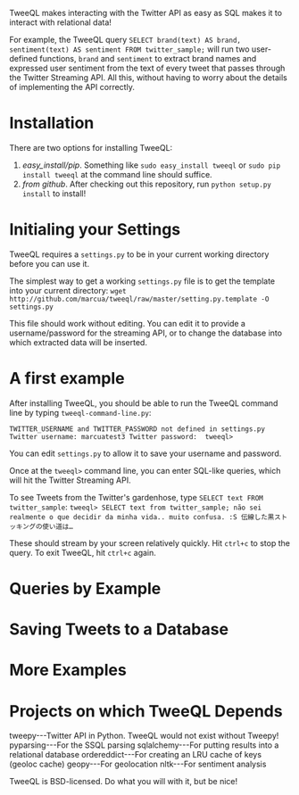 TweeQL makes interacting with the Twitter API as easy as SQL makes it to interact with relational data!

For example, the TweeQL query `SELECT brand(text) AS brand,
sentiment(text) AS sentiment FROM twitter_sample;` will run two
user-defined functions, `brand` and `sentiment` to extract brand names and
expressed user sentiment from the text of every tweet that passes through
the Twitter Streaming API.  All this, without having to worry about the details
of implementing the API correctly.

Installation
============
There are two options for installing TweeQL:
1. *easy_install/pip*.  Something like `sudo easy_install tweeql` or `sudo pip install tweeql` at the command line should suffice.
1. *from github*.  After checking out this repository, run `python setup.py install` to install!

Initialing your Settings
========================
TweeQL requires a `settings.py` to be in your current working directory before
you can use it.

The simplest way to get a working `settings.py` file is to get the template into your current directory:
`wget http://github.com/marcua/tweeql/raw/master/setting.py.template -O settings.py`

This file should work without editing.  You can edit it to provide a username/password for the streaming API, or to change the database into which extracted data will be inserted.

A first example
===============
After installing TweeQL, you should be able to run the TweeQL command line by typing `tweeql-command-line.py`:

`TWITTER_USERNAME and TWITTER_PASSWORD not defined in settings.py
Twitter username: marcuatest3
Twitter password: 
tweeql>`

You can edit `settings.py` to allow it to save your username and password.

Once at the `tweeql>` command line, you can enter SQL-like queries, which will hit the Twitter Streaming API.

To see Tweets from the Twitter's gardenhose, type `SELECT text FROM twitter_sample`:
`tweeql> SELECT text from twitter_sample;
não sei realmente o que decidir da minha vida.. muito confusa. :S
伝線した黒ストッキングの使い道は…`

These should stream by your screen relatively quickly.  Hit `ctrl+c` to stop the query.  To exit TweeQL, hit `ctrl+c` again.

Queries by Example
==================

Saving Tweets to a Database
===========================

More Examples
=============

Projects on which TweeQL Depends
================================
tweepy---Twitter API in Python.  TweeQL would not exist without Tweepy!
pyparsing---For the SSQL parsing
sqlalchemy---For putting results into a relational database
ordereddict---For creating an LRU cache of keys (geoloc cache)
geopy---For geolocation
nltk---For sentiment analysis

TweeQL is BSD-licensed.  Do what you will with it, but be nice!
